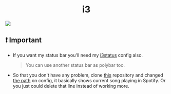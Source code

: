  <h1 align="center"> 
  i3 
</h1>

<img src="https://raw.githubusercontent.com/Jorgedeveloopzz/dotfiles/master/.screenshots/i3.png" />

## ❗ Important
  - If you want my status bar you'll need my [i3status](https://raw.githubusercontent.com/jorgeloopzz/dotfiles/master/.config/i3status/config) config also.
    > You can use another status bar as polybar too.
  - So that you don't have any problem, clone [this](https://github.com/rpieja/i3spotifystatus) repository and changed [the path](https://github.com/jorgeloopzz/dotfiles/blob/master/.config/i3/config#L243C1-L243C1) on config, it basically shows current song playing in Spotify. Or you just could delete that line instead of working more.
